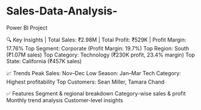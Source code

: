 # Sales-Data-Analysis-
Power BI Project

🔍 Key Insights |
Total Sales: ₹2.98M | Total Profit: ₹529K | Profit Margin: 17.76%
Top Segment: Corporate (Profit Margin: 19.7%)
Top Region: South (₹1.07M sales)
Top Category: Technology (₹230K profit, 23.4% margin)
Top State: California (₹457K sales)

📈 Trends
Peak Sales: Nov–Dec
Low Season: Jan–Mar
Tech Category: Highest profitability
Top Customers: Sean Miller, Tamara Chand

✅ Features
Segment & regional breakdown
Category-wise sales & profit
Monthly trend analysis
Customer-level insights

